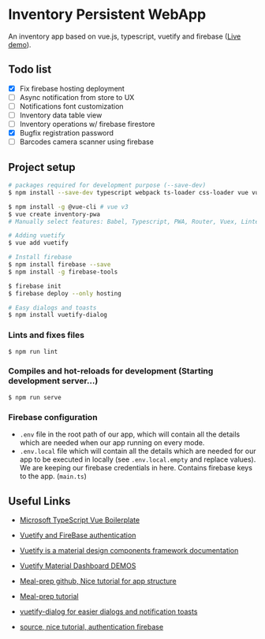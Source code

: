 # Inventory Persistent WebApp
An inventory app based on vue.js, typescript, vuetify and firebase ([Live demo](https://invpwa.firebaseapp.com/)).

## Todo list
- [X] Fix firebase hosting deployment
- [ ] Async notification from store to UX
- [ ] Notifications font customization
- [ ] Inventory data table view
- [ ] Inventory operations w/ firebase firestore
- [X] Bugfix registration password
- [ ] Barcodes camera scanner using firebase

## Project setup
<!-- Already done. -->

<!-- ## Screenshot -->
<!-- ![alt text](./screenshot/login.png)
*Login page*

|<img src="screenshot/login.png" width="250">|
|:--:| 
| *Login page* |

![alttext](screenshot/login.png "Login page") -->

<!-- <p>
    <img src="screenshot/login.png" alt="Login page"/>
    <br>
    <em>Login page</em>
</p> -->

<!-- Webpack is a module bundler for Javascript applications
Vuex: state manager -->

``` bash
# packages required for development purpose (--save-dev)
$ npm install --save-dev typescript webpack ts-loader css-loader vue vue-loader vue-template-compiler

$ npm install -g @vue-cli # vue v3
$ vue create inventory-pwa
# Manually select features: Babel, Typescript, PWA, Router, Vuex, Linter=PrettierOnSave, config in package.json

# Adding vuetify
$ vue add vuetify

# Install firebase
$ npm install firebase --save
$ npm install -g firebase-tools

$ firebase init
$ firebase deploy --only hosting

# Easy dialogs and toasts
$ npm install vuetify-dialog
```

### Lints and fixes files
``` nash
$ npm run lint
```

### Compiles and hot-reloads for development (Starting development server...)
```
$ npm run serve 
```

### Firebase configuration
- `.env` file in the root path of our app, which will contain all the details which are needed when our app running on every mode.
- `.env.local` file which will contain all the details which are needed for our app to be executed in locally (see `.env.local.empty` and replace values). We are keeping our firebase credentials in here. Contains firebase keys to the app. (`main.ts`)


<!-- ## Debugging in VS Code (see [here](https://github.com/nordprojects/vue-ts-fire-template))

- Install the 'Debugger for Chrome' plugin.
- Ensure the dev server is running at port 8080.
- Type `debugger;` in the code where you want to break.
- In the debugger panel, start the `vuejs: chrome` configuration -->

<!-- 
```
$ npm install material-icon
$ npm install material-icons

# install ICONS locally using yarn or npm. Keep in mind that this is not an official google repository and may not receive updates
$ npm install material-design-icons-iconfont -D
``` -->





## Useful Links
- [Microsoft TypeScript Vue Boilerplate](https://github.com/Microsoft/TypeScript-Vue-Starter)
- [Vuetify and FireBase authentication](https://www.freecodecamp.org/news/how-to-build-a-spa-using-vue-js-vuex-vuetify-and-firebase-adding-authentication-with-firebase-d9932d1e4365/)
- [Vuetify is a material design components framework documentation](https://vuetifyjs.com/en/getting-started/quick-start)
- [Vuetify Material Dashboard DEMOS](https://demos.creative-tim.com/vuetify-material-dashboard/documentation/#getting-started)
- [Meal-prep github, Nice tutorial for app structure](https://github.com/ratracegrad/meal-prep)
- [Meal-prep tutorial](https://medium.com/js-dojo/how-to-build-a-single-page-application-using-vue-js-vuex-vuetify-and-firebase-838b40721a07)
- [vuetify-dialog for easier dialogs and notification toasts](https://github.com/yariksav/vuetify-dialog)

- [source, nice tutorial, authentication firebase](https://medium.com/javascript-in-plain-english/how-to-implement-a-showcase-web-app-in-vue-js-with-firebase-and-register-functionality-part-1-992089d17828)

